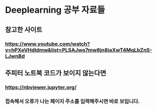 Deeplearning 공부 자료들
==============
## 참고한 사이트
### https://www.youtube.com/watch?v=hPXeVHdIdmw&list=PLSAJwo7mw8jn8iaXwT4MqLbZnS-LJwnBd


## 주피터 노트북 코드가 보이지 않는다면
### https://nbviewer.jupyter.org/
### 접속해서 오류가 나는 페이지 주소를 입력해주시면 바로 보입니다.

